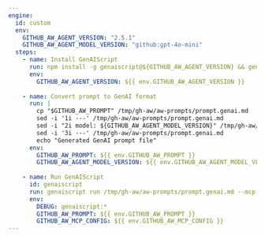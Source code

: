 ```yaml
---
engine:
  id: custom
  env:
    GITHUB_AW_AGENT_VERSION: "2.5.1"
    GITHUB_AW_AGENT_MODEL_VERSION: "github:gpt-4o-mini"
  steps:
    - name: Install GenAIScript
      run: npm install -g genaiscript@${GITHUB_AW_AGENT_VERSION} && genaiscript --version
      env:
        GITHUB_AW_AGENT_VERSION: ${{ env.GITHUB_AW_AGENT_VERSION }}
    
    - name: Convert prompt to GenAI format
      run: |
        cp "$GITHUB_AW_PROMPT" /tmp/gh-aw/aw-prompts/prompt.genai.md
        sed -i '1i ---' /tmp/gh-aw/aw-prompts/prompt.genai.md
        sed -i "2i model: ${GITHUB_AW_AGENT_MODEL_VERSION}" /tmp/gh-aw/aw-prompts/prompt.genai.md
        sed -i '3i ---' /tmp/gh-aw/aw-prompts/prompt.genai.md
        echo "Generated GenAI prompt file"
      env:
        GITHUB_AW_PROMPT: ${{ env.GITHUB_AW_PROMPT }}
        GITHUB_AW_AGENT_MODEL_VERSION: ${{ env.GITHUB_AW_AGENT_MODEL_VERSION }}
    
    - name: Run GenAIScript
      id: genaiscript
      run: genaiscript run /tmp/gh-aw/aw-prompts/prompt.genai.md --mcp-config $GITHUB_AW_MCP_CONFIG --out /tmp/gh-aw/genaiscript-output.md
      env:
        DEBUG: genaiscript:*
        GITHUB_AW_PROMPT: ${{ env.GITHUB_AW_PROMPT }}
        GITHUB_AW_MCP_CONFIG: ${{ env.GITHUB_AW_MCP_CONFIG }}
---
```


<!--
This shared configuration sets up a custom agentic engine using microsoft/genaiscript.

**Usage:**
Include this file in your workflow using frontmatter imports:

```yaml
---
imports:
  - shared/genaiscript.md
---
```

**Requirements:**
- The workflow will install genaiscript npm package using version from `GITHUB_AW_AGENT_VERSION` env var
- The original prompt file is converted to GenAI markdown format (prompt.genai.md)
- GenAIScript is executed with MCP server configuration if available
- Output is captured in the agent log file

**Note**: 
- This workflow requires internet access to install npm packages
- The genaiscript version can be customized by setting the `GITHUB_AW_AGENT_VERSION` environment variable (default: `2.5.1`)
- The AI model can be customized by setting the `GITHUB_AW_AGENT_MODEL_VERSION` environment variable (default: `gpt-4o-mini`)
- MCP server configuration is automatically passed if configured in the workflow
-->
